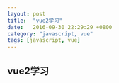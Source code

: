 ```yaml
---
layout: post
title:  "vue2学习"
date:   2016-09-30 22:29:29 +0800
category: "javascript, vue"
tags: [javascript, vue]
---
```



## vue2学习




